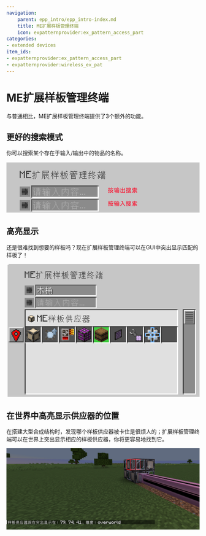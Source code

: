 ```yaml
---
navigation:
    parent: epp_intro/epp_intro-index.md
    title: ME扩展样板管理终端
    icon: expatternprovider:ex_pattern_access_part
categories:
- extended devices
item_ids:
- expatternprovider:ex_pattern_access_part
- expatternprovider:wireless_ex_pat
---
```


# ME扩展样板管理终端

与普通<ItemLink id="ae2:pattern_access_terminal" />相比，ME扩展样板管理终端提供了3个额外的功能。

<Row gap="20">
<GameScene zoom="6" background="transparent">
<ImportStructure src="../structure/cable_ex_pattern_terminal.snbt"></ImportStructure>
<IsometricCamera yaw="180"></IsometricCamera>
</GameScene>
<ItemImage id="expatternprovider:wireless_ex_pat" scale="4"></ItemImage>
</Row>

## 更好的搜索模式

你可以搜索某个存在于输入/输出中的物品的名称。

![EPA1](../pic/epa_gui1.png)

## 高亮显示

还是很难找到想要的样板吗？现在扩展样板管理终端可以在GUI中突出显示匹配的样板了！

![EPA2](../pic/epa_gui2.png)

## 在世界中高亮显示供应器的位置

在搭建大型合成结构时，发现哪个样板供应器被卡住是很烦人的；扩展样板管理终端可以在世界上突出显示相应的样板供应器，你将更容易地找到它。

![EPA3](../pic/epa_gui3.png)

